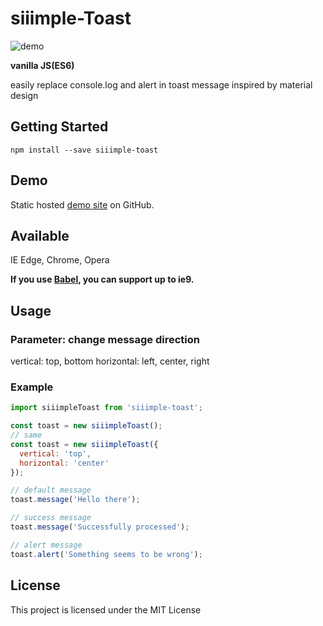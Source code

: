 # siiimple-Toast

![demo](http://i.imgur.com/TNzvHD4.png)

**vanilla JS(ES6)**

easily replace console.log and alert in toast message
inspired by material design

## Getting Started
```
npm install --save siiimple-toast
```

## Demo

Static hosted [demo site](https://gomonk3037.github.io/siiimple-Toast/) on GitHub.

## Available

IE Edge, Chrome, Opera

**If you use [Babel](https://babeljs.io/), you can support up to ie9.**

## Usage

### Parameter: change message direction

vertical: top, bottom
horizontal: left, center, right

### Example

```javascript
import siiimpleToast from 'siiimple-toast';

const toast = new siiimpleToast();
// same 
const toast = new siiimpleToast({
  vertical: 'top',
  horizontal: 'center'
});

// default message
toast.message('Hello there'); 

// success message
toast.message('Successfully processed');

// alert message
toast.alert('Something seems to be wrong');

```

## License

This project is licensed under the MIT License